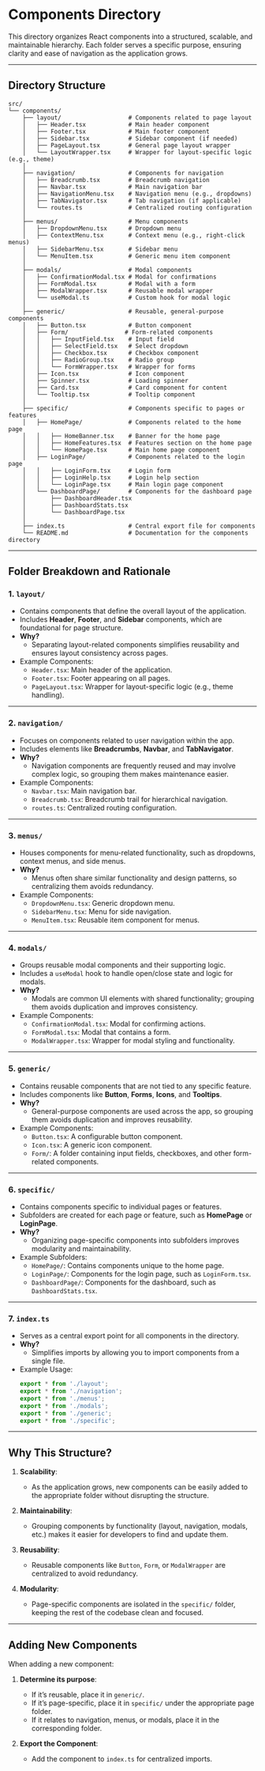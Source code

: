 # Components Directory

This directory organizes React components into a structured, scalable, and maintainable hierarchy. Each folder serves a specific purpose, ensuring clarity and ease of navigation as the application grows.

---

## Directory Structure

```
src/
└── components/
    ├── layout/                   # Components related to page layout
    │   ├── Header.tsx            # Main header component
    │   ├── Footer.tsx            # Main footer component
    │   ├── Sidebar.tsx           # Sidebar component (if needed)
    │   ├── PageLayout.tsx        # General page layout wrapper
    │   └── LayoutWrapper.tsx     # Wrapper for layout-specific logic (e.g., theme)
    │
    ├── navigation/               # Components for navigation
    │   ├── Breadcrumb.tsx        # Breadcrumb navigation
    │   ├── Navbar.tsx            # Main navigation bar
    │   ├── NavigationMenu.tsx    # Navigation menu (e.g., dropdowns)
    │   ├── TabNavigator.tsx      # Tab navigation (if applicable)
    │   └── routes.ts             # Centralized routing configuration
    │
    ├── menus/                    # Menu components
    │   ├── DropdownMenu.tsx      # Dropdown menu
    │   ├── ContextMenu.tsx       # Context menu (e.g., right-click menus)
    │   ├── SidebarMenu.tsx       # Sidebar menu
    │   └── MenuItem.tsx          # Generic menu item component
    │
    ├── modals/                   # Modal components
    │   ├── ConfirmationModal.tsx # Modal for confirmations
    │   ├── FormModal.tsx         # Modal with a form
    │   ├── ModalWrapper.tsx      # Reusable modal wrapper
    │   └── useModal.ts           # Custom hook for modal logic
    │
    ├── generic/                  # Reusable, general-purpose components
    │   ├── Button.tsx            # Button component
    │   ├── Form/                # Form-related components
    │   │   ├── InputField.tsx    # Input field
    │   │   ├── SelectField.tsx   # Select dropdown
    │   │   ├── Checkbox.tsx      # Checkbox component
    │   │   ├── RadioGroup.tsx    # Radio group
    │   │   └── FormWrapper.tsx   # Wrapper for forms
    │   ├── Icon.tsx              # Icon component
    │   ├── Spinner.tsx           # Loading spinner
    │   ├── Card.tsx              # Card component for content
    │   └── Tooltip.tsx           # Tooltip component
    │
    ├── specific/                 # Components specific to pages or features
    │   ├── HomePage/             # Components related to the home page
    │   │   ├── HomeBanner.tsx    # Banner for the home page
    │   │   ├── HomeFeatures.tsx  # Features section on the home page
    │   │   └── HomePage.tsx      # Main home page component
    │   ├── LoginPage/            # Components related to the login page
    │   │   ├── LoginForm.tsx     # Login form
    │   │   ├── LoginHelp.tsx     # Login help section
    │   │   └── LoginPage.tsx     # Main login page component
    │   └── DashboardPage/        # Components for the dashboard page
    │       ├── DashboardHeader.tsx
    │       ├── DashboardStats.tsx
    │       └── DashboardPage.tsx
    │
    ├── index.ts                  # Central export file for components
    └── README.md                 # Documentation for the components directory
```

---

## Folder Breakdown and Rationale

### **1. `layout/`**
   - Contains components that define the overall layout of the application.
   - Includes **Header**, **Footer**, and **Sidebar** components, which are foundational for page structure.
   - **Why?**
     - Separating layout-related components simplifies reusability and ensures layout consistency across pages.
   - Example Components:
     - `Header.tsx`: Main header of the application.
     - `Footer.tsx`: Footer appearing on all pages.
     - `PageLayout.tsx`: Wrapper for layout-specific logic (e.g., theme handling).

---

### **2. `navigation/`**
   - Focuses on components related to user navigation within the app.
   - Includes elements like **Breadcrumbs**, **Navbar**, and **TabNavigator**.
   - **Why?**
     - Navigation components are frequently reused and may involve complex logic, so grouping them makes maintenance easier.
   - Example Components:
     - `Navbar.tsx`: Main navigation bar.
     - `Breadcrumb.tsx`: Breadcrumb trail for hierarchical navigation.
     - `routes.ts`: Centralized routing configuration.

---

### **3. `menus/`**
   - Houses components for menu-related functionality, such as dropdowns, context menus, and side menus.
   - **Why?**
     - Menus often share similar functionality and design patterns, so centralizing them avoids redundancy.
   - Example Components:
     - `DropdownMenu.tsx`: Generic dropdown menu.
     - `SidebarMenu.tsx`: Menu for side navigation.
     - `MenuItem.tsx`: Reusable item component for menus.

---

### **4. `modals/`**
   - Groups reusable modal components and their supporting logic.
   - Includes a `useModal` hook to handle open/close state and logic for modals.
   - **Why?**
     - Modals are common UI elements with shared functionality; grouping them avoids duplication and improves consistency.
   - Example Components:
     - `ConfirmationModal.tsx`: Modal for confirming actions.
     - `FormModal.tsx`: Modal that contains a form.
     - `ModalWrapper.tsx`: Wrapper for modal styling and functionality.

---

### **5. `generic/`**
   - Contains reusable components that are not tied to any specific feature.
   - Includes components like **Button**, **Forms**, **Icons**, and **Tooltips**.
   - **Why?**
     - General-purpose components are used across the app, so grouping them avoids duplication and improves reusability.
   - Example Components:
     - `Button.tsx`: A configurable button component.
     - `Icon.tsx`: A generic icon component.
     - `Form/`: A folder containing input fields, checkboxes, and other form-related components.

---

### **6. `specific/`**
   - Contains components specific to individual pages or features.
   - Subfolders are created for each page or feature, such as **HomePage** or **LoginPage**.
   - **Why?**
     - Organizing page-specific components into subfolders improves modularity and maintainability.
   - Example Subfolders:
     - `HomePage/`: Contains components unique to the home page.
     - `LoginPage/`: Components for the login page, such as `LoginForm.tsx`.
     - `DashboardPage/`: Components for the dashboard, such as `DashboardStats.tsx`.

---

### **7. `index.ts`**
   - Serves as a central export point for all components in the directory.
   - **Why?**
     - Simplifies imports by allowing you to import components from a single file.
   - Example Usage:
     ```typescript
     export * from './layout';
     export * from './navigation';
     export * from './menus';
     export * from './modals';
     export * from './generic';
     export * from './specific';
     ```

---

## Why This Structure?

1. **Scalability**:
   - As the application grows, new components can be easily added to the appropriate folder without disrupting the structure.

2. **Maintainability**:
   - Grouping components by functionality (layout, navigation, modals, etc.) makes it easier for developers to find and update them.

3. **Reusability**:
   - Reusable components like `Button`, `Form`, or `ModalWrapper` are centralized to avoid redundancy.

4. **Modularity**:
   - Page-specific components are isolated in the `specific/` folder, keeping the rest of the codebase clean and focused.

---

## Adding New Components

When adding a new component:
1. **Determine its purpose**:
   - If it’s reusable, place it in `generic/`.
   - If it’s page-specific, place it in `specific/` under the appropriate page folder.
   - If it relates to navigation, menus, or modals, place it in the corresponding folder.

2. **Export the Component**:
   - Add the component to `index.ts` for centralized imports.
